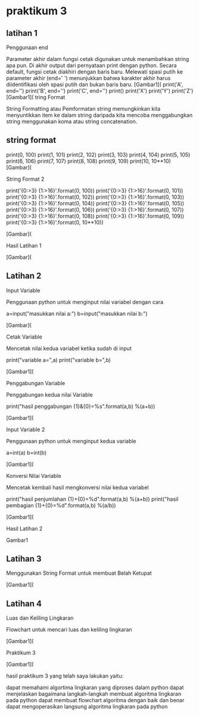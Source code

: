 # praktikum 3

## latihan 1

Penggunaan end

Parameter akhir dalam fungsi cetak digunakan untuk menambahkan string apa pun. Di akhir output dari pernyataan print dengan python. Secara default, fungsi cetak diakhiri dengan baris baru. Melewati spasi putih ke parameter akhir (end=' ') menunjukkan bahwa karakter akhir harus diidentifikasi oleh spasi putih dan bukan baris baru.
[Gambar1](
print('A', end='') print('B', end='') print('C', end='') print() print('X') print('Y') print('Z') 
[Gambar1](
tring Format

String Formatting atau Pemformatan string memungkinkan kita menyuntikkan item ke dalam string daripada kita mencoba menggabungkan string menggunakan koma atau string concatenation.

## string format
print(0, 100) print(1, 101) print(2, 102) print(3, 103) print(4, 104) print(5, 105) print(6, 106) print(7, 107) print(8, 108) print(9, 109) print(10, 10**10) 
[Gambar](

String Format 2

print('{0:>3} {1:>16}'.format(0, 100)) print('{0:>3} {1:>16}'.format(0, 101)) print('{0:>3} {1:>16}'.format(0, 102)) print('{0:>3} {1:>16}'.format(0, 103)) print('{0:>3} {1:>16}'.format(0, 104)) print('{0:>3} {1:>16}'.format(0, 105)) print('{0:>3} {1:>16}'.format(0, 106)) print('{0:>3} {1:>16}'.format(0, 107)) print('{0:>3} {1:>16}'.format(0, 108)) print('{0:>3} {1:>16}'.format(0, 109)) print('{0:>3} {1:>16}'.format(0, 10**10))

[Gambar](

Hasil Latihan 1

[Gambar](

## Latihan 2

Input Variable

Penggunaan python untuk menginput nilai variabel dengan cara

a=input("masukkan nilai a:") b=input("masukkan nilai b:")

[Gambar](

Cetak Variable

Mencetak nilai kedua variabel ketika sudah di input

print("variable a=",a) print("variable b=",b)

[Gambar1](

Penggabungan Variable

Penggabungan kedua nilai Variable

print("hasil penggabungan {1}&{0}=%s".format(a,b) %(a+b))

[Gambar1](

Input Variable 2

Penggunaan python untuk menginput kedua variable

a=int(a) b=int(b) 

[Gambar1](

Konversi Nilai Variable

Mencetak kembali hasil mengkonversi nilai kedua variabel

print("hasil penjumlahan {1}+{0}=%d".format(a,b) %(a+b)) print("hasil pembagian {1}+{0}=%d".format(a,b) %(a/b))

[Gambar1](

Hasil Latihan 2

Gambar1

## Latihan 3

Menggunakan String Format untuk membuat Belah Ketupat 

[Gambar1](

## Latihan 4

Luas dan Keliling Lingkaran

Flowchart untuk mencari luas dan keliling lingkaran

[Gambar1](

Praktikum 3

[Gambar1](

hasil praktikum 3 yang telah saya lakukan yaitu:

dapat memahami algortima lingkaran yang diproses dalam python
dapat menjelaskan bagaimana langkah-langkah membuat algoritma lingkaran pada python
dapat membuat flowchart algoritma dengan baik dan benar
dapat mengoperasikan langsung algoritma lingkaran pada python
